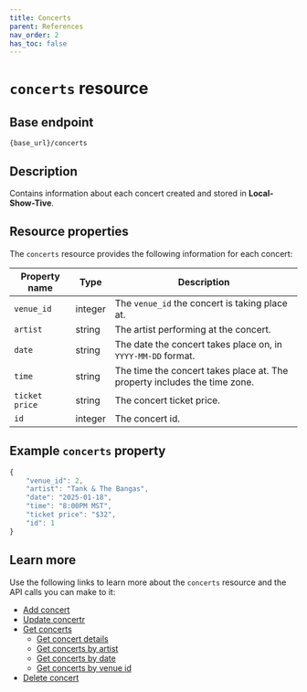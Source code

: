 ```yaml
---
title: Concerts
parent: References
nav_order: 2
has_toc: false
---
```


# `concerts` resource

## Base endpoint

```shell
{base_url}/concerts
```

## Description

Contains information about each concert created and stored in **Local-Show-Tive**.

## Resource properties

The `concerts` resource provides the following information for each concert:

| Property name | Type | Description |
| ------------- | ----------- | ----------- |
| `venue_id` | integer | The `venue_id` the concert is taking place at. |
| `artist` | string | The artist performing at the concert. |
| `date` | string | The date the concert takes place on, in `YYYY-MM-DD` format. |
| `time` | string | The time the concert takes place at. The property includes the time zone. |
| `ticket price` | string | The concert ticket price. |
| `id` | integer | The concert id. |

## Example `concerts` property

```js
{
    "venue_id": 2,
    "artist": "Tank & The Bangas",
    "date": "2025-01-18",
    "time": "8:00PM MST",
    "ticket price": "$32",
    "id": 1
}
```

## Learn more

Use the following links to learn more about the `concerts` resource and the API calls you can make to it:
- [Add concert](post-add-concert.md)
- [Update concertr](put-update-concert.md)
- [Get concerts](get-concerts.md)
  - [Get concert details](get-concert-details.md)
  - [Get concerts by artist](get-concerts-by-artist.md)
  - [Get concerts by date](get-concerts-by-date.md)
  - [Get concerts by venue id](get-concerts-by-venue-id.md)
- [Delete concert](delete-concert.md)
